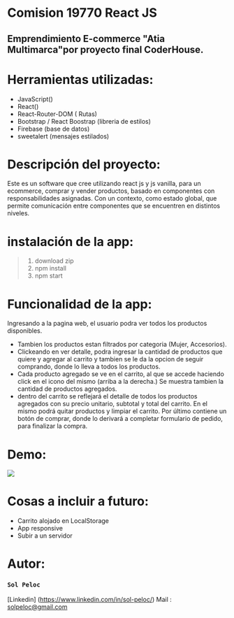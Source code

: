 # Comision 19770 React JS
## Emprendimiento E-commerce "Atia Multimarca"por proyecto final CoderHouse.



# Herramientas utilizadas:
- JavaScript()
- React()
- React-Router-DOM ( Rutas)
- Bootstrap / React Boostrap (libreria de estilos)
- Firebase (base de datos)
- sweetalert (mensajes estilados)
# Descripción del proyecto:

 Este es un software que cree utilizando react js y  js vanilla, para un ecommerce, comprar y vender productos, basado en componentes con responsabilidades asignadas. Con un contexto, como estado global, que permite comunicación entre componentes que se encuentren en distintos niveles.


# instalación de la app:

  
> 1. download zip
> 2. npm install
> 3. npm start



# Funcionalidad de la app:
Ingresando a la pagina web, el usuario podra ver todos los productos disponibles. 
- Tambien los productos estan filtrados por categoria (Mujer, Accesorios).
- Clickeando en ver detalle, podra ingresar la cantidad de productos que quiere y agregar al carrito y tambien se le da la opcion de seguir comprando, donde lo lleva a todos los productos.
- Cada producto agregado se ve en el carrito, al que se accede haciendo click en el icono del mismo (arriba a la derecha.) Se muestra tambien  la cantidad de productos agregados.
- dentro del carrito se reflejará el detalle de todos los productos agregados con su precio unitario, subtotal y total del carrito. En el mismo podrá quitar productos y limpiar el carrito.
 Por último contiene un botón de comprar, donde lo derivará a completar formulario de pedido, para finalizar la compra.
# Demo:
<img src="./public/ATIAAPP.gif"/>

# Cosas a incluir a futuro:

 - Carrito alojado en LocalStorage
 - App responsive
 - Subir a un servidor

# Autor: 

### `Sol Peloc`
 [Linkedin] (https://www.linkedin.com/in/sol-peloc/)
  Mail : solpeloc@gmail.com




















